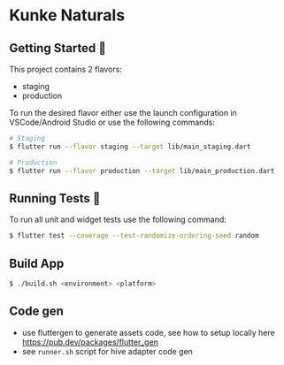 # Kunke Naturals

## Getting Started 🚀

This project contains 2 flavors:

- staging
- production

To run the desired flavor either use the launch configuration in VSCode/Android Studio or use the following commands:

```sh
# Staging
$ flutter run --flavor staging --target lib/main_staging.dart

# Production
$ flutter run --flavor production --target lib/main_production.dart
```

## Running Tests 🧪

To run all unit and widget tests use the following command:

```sh
$ flutter test --coverage --test-randomize-ordering-seed random
```

## Build App

```sh
$ ./build.sh <environment> <platform>
```

## Code gen

- use fluttergen to generate assets code, see how to setup locally here https://pub.dev/packages/flutter_gen
- see `runner.sh` script for hive adapter code gen
